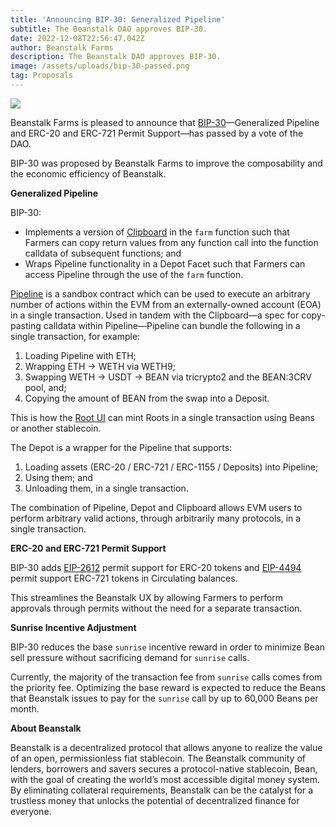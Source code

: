 ```yaml
---
title: 'Announcing BIP-30: Generalized Pipeline'
subtitle: The Beanstalk DAO approves BIP-30.
date: 2022-12-08T22:56:47.042Z
author: Beanstalk Farms
description: The Beanstalk DAO approves BIP-30.
image: /assets/uploads/bip-30-passed.png
tag: Proposals
---
```

![](/assets/uploads/bip-30-passed.png)


Beanstalk Farms is pleased to announce that [BIP-30](https://snapshot.org/#/beanstalkdao.eth/proposal/0x724bbca47b55d42ec25f76c233846bdbbae1dd833618b938c84d58f53ffe7c3d)—Generalized Pipeline and ERC-20 and ERC-721 Permit Support—has passed by a vote of the DAO. 

BIP-30 was proposed by Beanstalk Farms to improve the composability and the economic efficiency of Beanstalk.

**Generalized Pipeline**

BIP-30: 
* Implements a version of [Clipboard](https://evmpipeline.org/pipeline.pdf#section.5) in the `farm` function such that Farmers can copy return values from any function call into the function calldata of subsequent functions; and
* Wraps Pipeline functionality in a Depot Facet such that Farmers can access Pipeline through the use of the `farm` function.

[Pipeline](https://evmpipeline.org/pipeline.pdf) is a sandbox contract which can be used to execute an arbitrary number of actions within the EVM from an externally-owned account (EOA) in a single transaction. Used in tandem with the Clipboard—a spec for copy-pasting calldata within Pipeline—Pipeline can bundle the following in a single transaction, for example:
1. Loading Pipeline with ETH;
2. Wrapping ETH → WETH via WETH9;
3. Swapping WETH → USDT → BEAN via tricrypto2 and the BEAN:3CRV pool, and;
4. Copying the amount of BEAN from the swap into a Deposit.

This is how the [Root UI](https://roottoken.org) can mint Roots in a single transaction using Beans or another stablecoin.

The Depot is a wrapper for the Pipeline that supports:
1. Loading assets (ERC-20 / ERC-721 / ERC-1155 / Deposits) into Pipeline;
2. Using them; and
3. Unloading them, in a single transaction.

The combination of Pipeline, Depot and Clipboard allows EVM users to perform arbitrary valid actions, through arbitrarily many protocols, in a single transaction.

**ERC-20 and ERC-721 Permit Support**

BIP-30 adds [EIP-2612](https://eips.ethereum.org/EIPS/eip-2612) permit support for ERC-20 tokens and [EIP-4494](https://eips.ethereum.org/EIPS/eip-4494) permit support ERC-721 tokens in Circulating balances. 

This streamlines the Beanstalk UX by allowing Farmers to perform approvals through permits without the need for a separate transaction.

**Sunrise Incentive Adjustment**

BIP-30 reduces the base `sunrise` incentive reward in order to minimize Bean sell pressure without sacrificing demand for `sunrise` calls. 

Currently, the majority of the transaction fee from `sunrise` calls comes from the priority fee. Optimizing the base reward is expected to reduce the Beans that Beanstalk issues to pay for the `sunrise` call by up to 60,000 Beans per month.

**About Beanstalk**

Beanstalk is a decentralized protocol that allows anyone to realize the value of an open, permissionless fiat stablecoin. The Beanstalk community of lenders, borrowers and savers secures a protocol-native stablecoin, Bean, with the goal of creating the world’s most accessible digital money system. By eliminating collateral requirements, Beanstalk can be the catalyst for a trustless money that unlocks the potential of decentralized finance for everyone.
